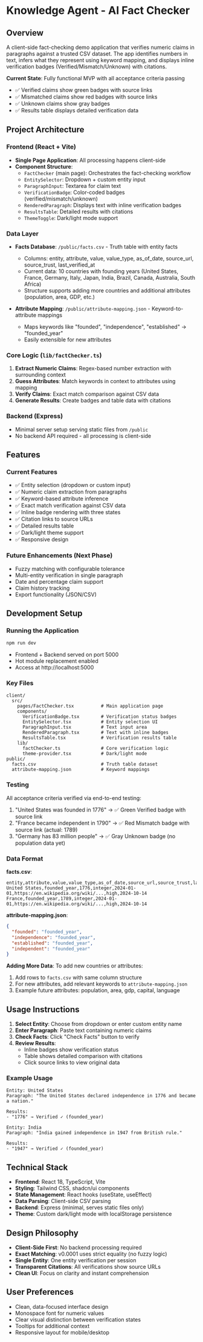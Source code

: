 # Knowledge Agent - AI Fact Checker

## Overview
A client-side fact-checking demo application that verifies numeric claims in paragraphs against a trusted CSV dataset. The app identifies numbers in text, infers what they represent using keyword mapping, and displays inline verification badges (Verified/Mismatch/Unknown) with citations.

**Current State**: Fully functional MVP with all acceptance criteria passing
- ✅ Verified claims show green badges with source links
- ✅ Mismatched claims show red badges with source links  
- ✅ Unknown claims show gray badges
- ✅ Results table displays detailed verification data

## Project Architecture

### Frontend (React + Vite)
- **Single Page Application**: All processing happens client-side
- **Component Structure**:
  - `FactChecker` (main page): Orchestrates the fact-checking workflow
  - `EntitySelector`: Dropdown + custom entity input
  - `ParagraphInput`: Textarea for claim text
  - `VerificationBadge`: Color-coded badges (verified/mismatch/unknown)
  - `RenderedParagraph`: Displays text with inline verification badges
  - `ResultsTable`: Detailed results with citations
  - `ThemeToggle`: Dark/light mode support

### Data Layer
- **Facts Database**: `/public/facts.csv` - Truth table with entity facts
  - Columns: entity, attribute, value, value_type, as_of_date, source_url, source_trust, last_verified_at
  - Current data: 10 countries with founding years (United States, France, Germany, Italy, Japan, India, Brazil, Canada, Australia, South Africa)
  - Structure supports adding more countries and additional attributes (population, area, GDP, etc.)
  
- **Attribute Mapping**: `/public/attribute-mapping.json` - Keyword-to-attribute mappings
  - Maps keywords like "founded", "independence", "established" → "founded_year"
  - Easily extensible for new attributes

### Core Logic (`lib/factChecker.ts`)
1. **Extract Numeric Claims**: Regex-based number extraction with surrounding context
2. **Guess Attributes**: Match keywords in context to attributes using mapping
3. **Verify Claims**: Exact match comparison against CSV data
4. **Generate Results**: Create badges and table data with citations

### Backend (Express)
- Minimal server setup serving static files from `/public`
- No backend API required - all processing is client-side

## Features

### Current Features
- ✅ Entity selection (dropdown or custom input)
- ✅ Numeric claim extraction from paragraphs
- ✅ Keyword-based attribute inference
- ✅ Exact match verification against CSV data
- ✅ Inline badge rendering with three states
- ✅ Citation links to source URLs
- ✅ Detailed results table
- ✅ Dark/light theme support
- ✅ Responsive design

### Future Enhancements (Next Phase)
- Fuzzy matching with configurable tolerance
- Multi-entity verification in single paragraph
- Date and percentage claim support
- Claim history tracking
- Export functionality (JSON/CSV)

## Development Setup

### Running the Application
```bash
npm run dev
```
- Frontend + Backend served on port 5000
- Hot module replacement enabled
- Access at http://localhost:5000

### Key Files
```
client/
  src/
    pages/FactChecker.tsx          # Main application page
    components/
      VerificationBadge.tsx        # Verification status badges
      EntitySelector.tsx           # Entity selection UI
      ParagraphInput.tsx           # Text input area
      RenderedParagraph.tsx        # Text with inline badges
      ResultsTable.tsx             # Verification results table
    lib/
      factChecker.ts               # Core verification logic
      theme-provider.tsx           # Dark/light mode
public/
  facts.csv                        # Truth table dataset
  attribute-mapping.json           # Keyword mappings
```

### Testing
All acceptance criteria verified via end-to-end testing:
1. "United States was founded in 1776" → ✅ Green Verified badge with source link
2. "France became independent in 1790" → ✅ Red Mismatch badge with source link (actual: 1789)
3. "Germany has 83 million people" → ✅ Gray Unknown badge (no population data yet)

### Data Format

**facts.csv**:
```csv
entity,attribute,value,value_type,as_of_date,source_url,source_trust,last_verified_at
United States,founded_year,1776,integer,2024-01-01,https://en.wikipedia.org/wiki/...,high,2024-10-14
France,founded_year,1789,integer,2024-01-01,https://en.wikipedia.org/wiki/...,high,2024-10-14
```

**attribute-mapping.json**:
```json
{
  "founded": "founded_year",
  "independence": "founded_year",
  "established": "founded_year",
  "independent": "founded_year"
}
```

**Adding More Data**:
To add new countries or attributes:
1. Add rows to `facts.csv` with same column structure
2. For new attributes, add relevant keywords to `attribute-mapping.json`
3. Example future attributes: population, area, gdp, capital, language

## Usage Instructions

1. **Select Entity**: Choose from dropdown or enter custom entity name
2. **Enter Paragraph**: Paste text containing numeric claims
3. **Check Facts**: Click "Check Facts" button to verify
4. **Review Results**: 
   - Inline badges show verification status
   - Table shows detailed comparison with citations
   - Click source links to view original data

### Example Usage
```
Entity: United States
Paragraph: "The United States declared independence in 1776 and became a nation."

Results:
- "1776" → Verified ✓ (founded_year)
```

```
Entity: India
Paragraph: "India gained independence in 1947 from British rule."

Results:
- "1947" → Verified ✓ (founded_year)
```

## Technical Stack
- **Frontend**: React 18, TypeScript, Vite
- **Styling**: Tailwind CSS, shadcn/ui components
- **State Management**: React hooks (useState, useEffect)
- **Data Parsing**: Client-side CSV parsing
- **Backend**: Express (minimal, serves static files only)
- **Theme**: Custom dark/light mode with localStorage persistence

## Design Philosophy
- **Client-Side First**: No backend processing required
- **Exact Matching**: v0.0001 uses strict equality (no fuzzy logic)
- **Single Entity**: One entity verification per session
- **Transparent Citations**: All verifications show source URLs
- **Clean UI**: Focus on clarity and instant comprehension

## User Preferences
- Clean, data-focused interface design
- Monospace font for numeric values
- Clear visual distinction between verification states
- Tooltips for additional context
- Responsive layout for mobile/desktop